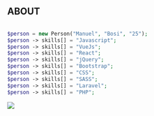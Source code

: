 ## ABOUT
```php

$person = new Person("Manuel", "Bosi", "25");
$person -> skills[] = "Javascript";
$person -> skills[] = "VueJs";
$person -> skills[] = "React";
$person -> skills[] = "jQuery";
$person -> skills[] = "Bootstrap";
$person -> skills[] = "CSS";
$person -> skills[] = "SASS";
$person -> skills[] = "Laravel";
$person -> skills[] = "PHP";
```

[![](https://www.codewars.com/users/manuelbosi/badges/large)](https://www.codewars.com/users/manuelbosi/completed_solutions)

<!--[![x](https://github-readme-stats.vercel.app/api/top-langs/?username=manuelbosi&layout=compact&theme=dark&langs_count=5&hide=kotlin,objective-c)](https://github.com/anuraghazra/github-readme-stats)!->


